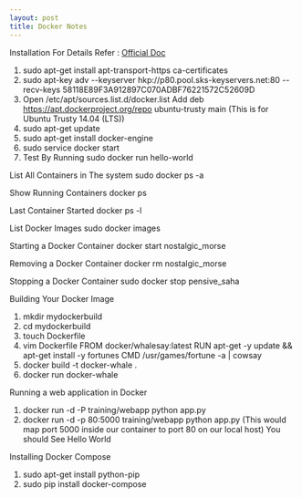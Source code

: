 ```yaml
---
layout: post
title: Docker Notes
---
```


Installation
For Details Refer : [Official Doc](https://docs.docker.com/engine/installation/linux/ubuntulinux/)
1. sudo apt-get install apt-transport-https ca-certificates
2. sudo apt-key adv --keyserver hkp://p80.pool.sks-keyservers.net:80 --recv-keys 58118E89F3A912897C070ADBF76221572C52609D
3. Open /etc/apt/sources.list.d/docker.list
   Add deb https://apt.dockerproject.org/repo ubuntu-trusty main
   (This is for Ubuntu Trusty 14.04 (LTS))
4. sudo apt-get update
5. sudo apt-get install docker-engine
6. sudo service docker start
7. Test By Running sudo docker run hello-world

List All Containers in The system
sudo docker ps -a

Show Running Containers
docker ps

Last Container Started
docker ps -l

List Docker Images
sudo docker images

Starting a Docker Container
docker start nostalgic_morse

Removing a Docker Container
docker rm nostalgic_morse

Stopping a Docker Container
sudo docker stop pensive_saha

Building Your Docker Image
1. mkdir mydockerbuild
2. cd mydockerbuild
3. touch Dockerfile
4. vim Dockerfile
   FROM docker/whalesay:latest
	 RUN apt-get -y update && apt-get install -y fortunes
	 CMD /usr/games/fortune -a | cowsay
5. docker build -t docker-whale .
6. docker run docker-whale

Running a web application in Docker
1. docker run -d -P training/webapp python app.py
2. docker run -d -p 80:5000 training/webapp python app.py
   (This would map port 5000 inside our container to port 80 on our local host)
   You should See Hello World

Installing Docker Compose
1. sudo apt-get install python-pip
2. sudo pip install docker-compose
